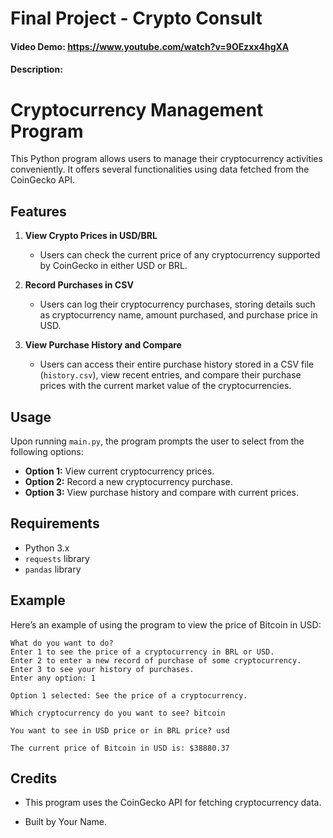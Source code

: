 # Final Project - Crypto Consult
#### Video Demo:  <https://www.youtube.com/watch?v=9OEzxx4hgXA>
#### Description:

# Cryptocurrency Management Program

This Python program allows users to manage their cryptocurrency activities conveniently. It offers several functionalities using data fetched from the CoinGecko API.

## Features

1. **View Crypto Prices in USD/BRL**
   - Users can check the current price of any cryptocurrency supported by CoinGecko in either USD or BRL.

2. **Record Purchases in CSV**
   - Users can log their cryptocurrency purchases, storing details such as cryptocurrency name, amount purchased, and purchase price in USD.

3. **View Purchase History and Compare**
   - Users can access their entire purchase history stored in a CSV file (`history.csv`), view recent entries, and compare their purchase prices with the current market value of the cryptocurrencies.

## Usage

Upon running `main.py`, the program prompts the user to select from the following options:

- **Option 1:** View current cryptocurrency prices.
- **Option 2:** Record a new cryptocurrency purchase.
- **Option 3:** View purchase history and compare with current prices.

## Requirements

- Python 3.x
- `requests` library
- `pandas` library

## Example

Here’s an example of using the program to view the price of Bitcoin in USD:

```plaintext
What do you want to do?
Enter 1 to see the price of a cryptocurrency in BRL or USD.
Enter 2 to enter a new record of purchase of some cryptocurrency.
Enter 3 to see your history of purchases.
Enter any option: 1

Option 1 selected: See the price of a cryptocurrency.

Which cryptocurrency do you want to see? bitcoin

You want to see in USD price or in BRL price? usd

The current price of Bitcoin in USD is: $38880.37

```

## Credits

- This program uses the CoinGecko API for fetching cryptocurrency data.

- Built by Your Name.
